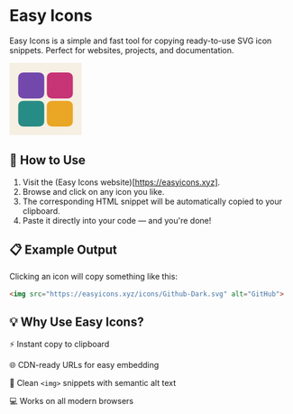 # Easy Icons
Easy Icons is a simple and fast tool for copying ready-to-use SVG icon snippets. Perfect for websites, projects, and documentation.

<img src="logo.png" width="128" alt="Logo">

## 🚀 How to Use
1. Visit the (Easy Icons website)[https://easyicons.xyz].
2. Browse and click on any icon you like.
3. The corresponding HTML snippet will be automatically copied to your clipboard.
4. Paste it directly into your code — and you're done!

## 📋 Example Output
Clicking an icon will copy something like this:
```html
<img src="https://easyicons.xyz/icons/Github-Dark.svg" alt="GitHub">
```

## 💡 Why Use Easy Icons?
⚡ Instant copy to clipboard

🌐 CDN-ready URLs for easy embedding

🧠 Clean `<img>` snippets with semantic alt text

💻 Works on all modern browsers